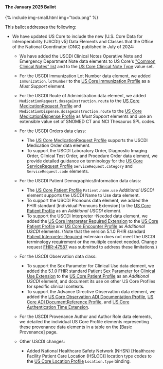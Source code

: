 <div class="note-to-balloters" markdown="1">

#### The January 2025 Ballot

{% include img-small.html img="todo.png" %}

This ballot addresses the following:

- We have updated US Core to include the new [U.S. Core Data for Interoperability (USCDI) v5] Data Elements and Classes that the Office of the National Coordinator (ONC) published in July of 2024:

  - We have added the USCDI Clinical Notes Operative Note and Emergency Department Note data elements to US Core's ["Common Clinical Notes" list](clinical-notes.html) and to the [US Core Clinical Note Type](ValueSet-us-core-clinical-note-type.html) value set.

  - For the USCDI Immunization Lot Number data element, we added `Immunization.lotNumber` to the [US Core Immunization Profile](StructureDefinition-us-core-immunization.html) as a *Must Support* element.

  - For the USCDI Route of Administration data element, we added `MedicationRequest.dosageInstruction.route` to the [US Core MedicationRequest Profile](StructureDefinition-us-core-medicationrequest.html) and `MedicationDispense.dosageInstruction.route` to the [US Core MedicationDispense Profile](StructureDefinition-us-core-medicationdispense.html) as *Must Support* elements and use an extensible value set of SNOMED CT and NCI Thesaurus SPL codes.

  - For the USCDI Orders data class:
    - The [US Core MedicationRequest Profile](StructureDefinition-us-core-medicationrequest.html) supports the USCDI Medication Order data element.
    - To support the USCDI Laboratory Order, Diagnostic Imaging Order, Clinical Test Order, and Procedure Order data element, we provide detailed guidance on terminology for the [US Core ServiceRequest Profile](StructureDefinition-us-core-servicerequest.html) `ServiceRequest.category` and `ServiceRequest.code` elements.

  - For the USCDI Patient Demographics/Information data class:
    - The [US Core Patient Profile](StructureDefinition-us-core-patient.html) `Patient.name.use` *Additional USCDI* element supports the USCDI Name to Use data element.
    - To support the USCDI Pronouns data element, we added the FHIR standard [Individual Pronouns Extension] to the [US Core Patient Profile](StructureDefinition-us-core-patient.html)  as an *Additional USCDI* element.
    - To support the USCDI Interpreter -Needed data element, we added the [US Core Interpreter Required Extension](StructureDefinition-us-core-interpreter-required.html) to the [US Core Patient Profile](StructureDefinition-us-core-patient.html) and [US Core Encounter Profile](StructureDefinition-us-core-encounter.html) as *Additional USCDI* elements. (Note that the version 5.1.0 FHIR standard [Patient Interpreter Required](https://hl7.org/fhir/extensions/5.1.0/StructureDefinition-patient-interpreterRequired.html) extension does not meet the USCDI terminology requirement or the multiple context needed. Change request [FHIR-47587](https://jira.hl7.org/browse/FHIR-47587) was submitted to address these limitations.)
  
  - For the USCDI Observation data class:
    - To support the Sex Parameter for Clinical Use data element, we added the 5.1.0 FHIR standard [Patient Sex Parameter for Clinical Use Extension](https://hl7.org/fhir/extensions/5.1.0/StructureDefinition-patient-sexParameterForClinicalUse.html) to the [US Core Patient Profile](StructureDefinition-us-core-patient.html) as an *Additional USCDI* element, and document its use on other US Core Profiles for specific clinical contexts.
     - To support the Advance Directive Observation data element, we added the [US Core Observation ADI Documentation Profile](StructureDefinition-us-core-observation-adi-documentation.html), [US Core ADI DocumentReference Profile](StructureDefinition-us-core-adi-documentreference.html), and [US Core Authentication Time Extension](StructureDefinition-us-core-authentication-time.html).
  
  - For the USCDI Provenance Author and Author Role data elements, we detailed the individual US Core Profile elements representing these provenance data elements in a table on the [Basic Provenance] page.

  - Other USCDI changes:
     - Added National Healthcare Safety Network (NHSN) [Healthcare Facility Patient Care Location (HSLOC)] location type codes to the [US Core Location Profile](StructureDefinition-us-core-location.html) `Location.type` binding.

</div><!-- note-to-balloters -->